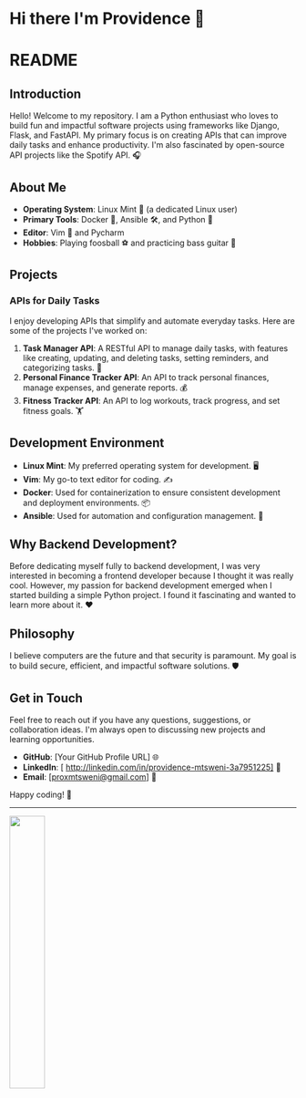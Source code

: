 # Hi there I'm Providence 👋

# README

## Introduction

Hello! Welcome to my repository. I am a Python enthusiast who loves to build fun and impactful software projects using frameworks like Django, Flask, and FastAPI. My primary focus is on creating APIs that can improve daily tasks and enhance productivity. I'm also fascinated by open-source API projects like the Spotify API. 🎧

## About Me

- **Operating System**: Linux Mint 🐧 (a dedicated Linux user)
- **Primary Tools**: Docker 🐳, Ansible 🛠️, and Python 🐍
- **Editor**: Vim 📝 and Pycharm
- **Hobbies**: Playing foosball ⚽ and practicing bass guitar 🎸

## Projects

### APIs for Daily Tasks
I enjoy developing APIs that simplify and automate everyday tasks. Here are some of the projects I've worked on:

1. **Task Manager API**: A RESTful API to manage daily tasks, with features like creating, updating, and deleting tasks, setting reminders, and categorizing tasks. 📅
2. **Personal Finance Tracker API**: An API to track personal finances, manage expenses, and generate reports. 💰
3. **Fitness Tracker API**: An API to log workouts, track progress, and set fitness goals. 🏋️

## Development Environment

- **Linux Mint**: My preferred operating system for development. 🖥️
- **Vim**: My go-to text editor for coding. ✍️
- **Docker**: Used for containerization to ensure consistent development and deployment environments. 📦
- **Ansible**: Used for automation and configuration management. 🔧

## Why Backend Development?

Before dedicating myself fully to backend development, I was very interested in becoming a frontend developer because I thought it was really cool. However, my passion for backend development emerged when I started building a simple Python project. I found it fascinating and wanted to learn more about it. ❤️

## Philosophy

I believe computers are the future and that security is paramount. My goal is to build secure, efficient, and impactful software solutions. 🛡️

## Get in Touch

Feel free to reach out if you have any questions, suggestions, or collaboration ideas. I'm always open to discussing new projects and learning opportunities.

- **GitHub**: [Your GitHub Profile URL] 🌐
- **LinkedIn**: [ http://linkedin.com/in/providence-mtsweni-3a7951225] 🔗
- **Email**: [proxmtsweni@gmail.com] 📧

Happy coding! 🚀

---

<img align="Left" width="35%"  src="https://github-readme-stats.vercel.app/api/top-langs/?username=directlypro&layout=compact">
